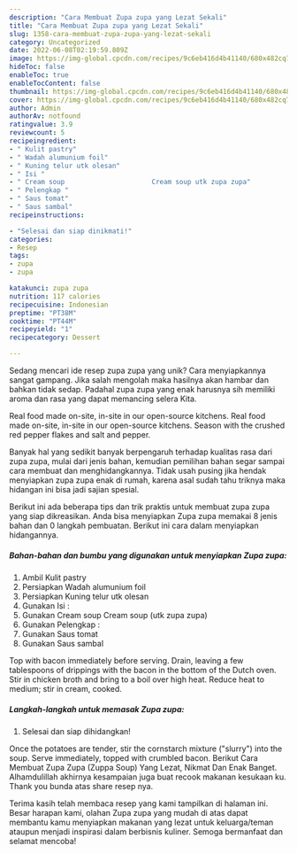 ```yaml
---
description: "Cara Membuat Zupa zupa yang Lezat Sekali"
title: "Cara Membuat Zupa zupa yang Lezat Sekali"
slug: 1358-cara-membuat-zupa-zupa-yang-lezat-sekali
category: Uncategorized
date: 2022-06-08T02:19:59.809Z
image: https://img-global.cpcdn.com/recipes/9c6eb416d4b41140/680x482cq70/zupa-zupa-foto-resep-utama.jpg
hideToc: false
enableToc: true
enableTocContent: false
thumbnail: https://img-global.cpcdn.com/recipes/9c6eb416d4b41140/680x482cq70/zupa-zupa-foto-resep-utama.jpg
cover: https://img-global.cpcdn.com/recipes/9c6eb416d4b41140/680x482cq70/zupa-zupa-foto-resep-utama.jpg
author: Admin
authorAv: notfound
ratingvalue: 3.9
reviewcount: 5
recipeingredient:
- " Kulit pastry"
- " Wadah alumunium foil"
- " Kuning telur utk olesan"
- " Isi "
- " Cream soup                      Cream soup utk zupa zupa"
- " Pelengkap "
- " Saus tomat"
- " Saus sambal"
recipeinstructions:

- "Selesai dan siap dinikmati!"
categories:
- Resep
tags:
- zupa
- zupa

katakunci: zupa zupa 
nutrition: 117 calories
recipecuisine: Indonesian
preptime: "PT38M"
cooktime: "PT44M"
recipeyield: "1"
recipecategory: Dessert

---
```





Sedang mencari ide resep zupa zupa yang unik? Cara menyiapkannya sangat gampang. Jika salah mengolah maka hasilnya akan hambar dan bahkan tidak sedap. Padahal zupa zupa yang enak harusnya sih memiliki aroma dan rasa yang dapat memancing selera Kita.





Real food made on-site, in-site in our open-source kitchens. Real food made on-site, in-site in our open-source kitchens. Season with the crushed red pepper flakes and salt and pepper.

Banyak hal yang sedikit banyak berpengaruh terhadap kualitas rasa dari zupa zupa, mulai dari jenis bahan, kemudian pemilihan bahan segar sampai cara membuat dan menghidangkannya. Tidak usah pusing jika hendak menyiapkan zupa zupa enak di rumah, karena asal sudah tahu triknya maka hidangan ini bisa jadi sajian spesial.






Berikut ini ada beberapa tips dan trik praktis untuk membuat zupa zupa yang siap dikreasikan. Anda bisa menyiapkan Zupa zupa memakai 8 jenis bahan dan 0 langkah pembuatan. Berikut ini cara dalam menyiapkan hidangannya.

<!--inarticleads1-->

##### Bahan-bahan dan bumbu yang digunakan untuk menyiapkan Zupa zupa:

1. Ambil  Kulit pastry
1. Persiapkan  Wadah alumunium foil
1. Persiapkan  Kuning telur utk olesan
1. Gunakan  Isi :
1. Gunakan  Cream soup                      Cream soup (utk zupa zupa)
1. Gunakan  Pelengkap :
1. Gunakan  Saus tomat
1. Gunakan  Saus sambal


Top with bacon immediately before serving. Drain, leaving a few tablespoons of drippings with the bacon in the bottom of the Dutch oven. Stir in chicken broth and bring to a boil over high heat. Reduce heat to medium; stir in cream, cooked. 

<!--inarticleads2-->

##### Langkah-langkah untuk memasak Zupa zupa:


1. Selesai dan siap dihidangkan!

Once the potatoes are tender, stir the cornstarch mixture (&#34;slurry&#34;) into the soup. Serve immediately, topped with crumbled bacon. Berikut Cara Membuat Zupa Zupa (Zuppa Soup) Yang Lezat, Nikmat Dan Enak Banget. Alhamdulillah akhirnya kesampaian juga buat recook makanan kesukaan ku. Thank you bunda atas share resep nya. 

Terima kasih telah membaca resep yang kami tampilkan di halaman ini. Besar harapan kami, olahan Zupa zupa yang mudah di atas dapat membantu kamu menyiapkan makanan yang lezat untuk keluarga/teman ataupun menjadi inspirasi dalam berbisnis kuliner. Semoga bermanfaat dan selamat mencoba!
